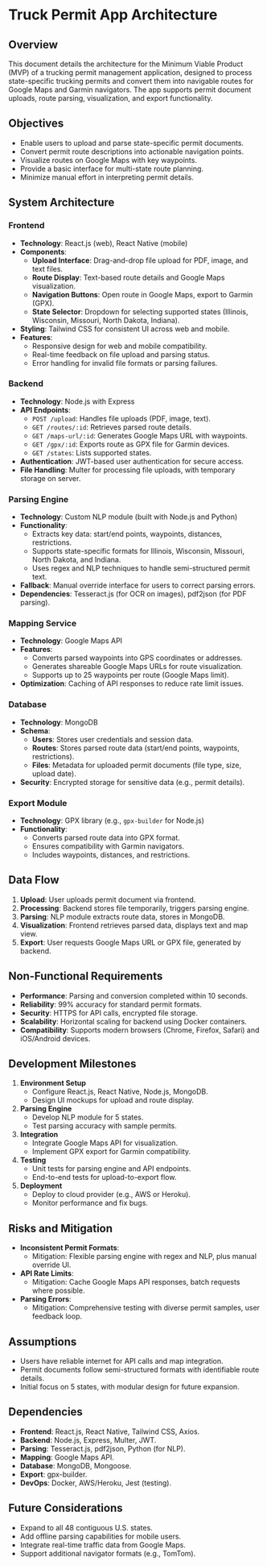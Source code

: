 # Truck Permit App Architecture

## Overview
This document details the architecture for the Minimum Viable Product (MVP) of a trucking permit management application, designed to process state-specific trucking permits and convert them into navigable routes for Google Maps and Garmin navigators. The app supports permit document uploads, route parsing, visualization, and export functionality.

## Objectives
- Enable users to upload and parse state-specific permit documents.
- Convert permit route descriptions into actionable navigation points.
- Visualize routes on Google Maps with key waypoints.
- Provide a basic interface for multi-state route planning.
- Minimize manual effort in interpreting permit details.

## System Architecture

### Frontend
- **Technology**: React.js (web), React Native (mobile)
- **Components**:
  - **Upload Interface**: Drag-and-drop file upload for PDF, image, and text files.
  - **Route Display**: Text-based route details and Google Maps visualization.
  - **Navigation Buttons**: Open route in Google Maps, export to Garmin (GPX).
  - **State Selector**: Dropdown for selecting supported states (Illinois, Wisconsin, Missouri, North Dakota, Indiana).
- **Styling**: Tailwind CSS for consistent UI across web and mobile.
- **Features**:
  - Responsive design for web and mobile compatibility.
  - Real-time feedback on file upload and parsing status.
  - Error handling for invalid file formats or parsing failures.

### Backend
- **Technology**: Node.js with Express
- **API Endpoints**:
  - `POST /upload`: Handles file uploads (PDF, image, text).
  - `GET /routes/:id`: Retrieves parsed route details.
  - `GET /maps-url/:id`: Generates Google Maps URL with waypoints.
  - `GET /gpx/:id`: Exports route as GPX file for Garmin devices.
  - `GET /states`: Lists supported states.
- **Authentication**: JWT-based user authentication for secure access.
- **File Handling**: Multer for processing file uploads, with temporary storage on server.

### Parsing Engine
- **Technology**: Custom NLP module (built with Node.js and Python)
- **Functionality**:
  - Extracts key data: start/end points, waypoints, distances, restrictions.
  - Supports state-specific formats for Illinois, Wisconsin, Missouri, North Dakota, and Indiana.
  - Uses regex and NLP techniques to handle semi-structured permit text.
- **Fallback**: Manual override interface for users to correct parsing errors.
- **Dependencies**: Tesseract.js (for OCR on images), pdf2json (for PDF parsing).

### Mapping Service
- **Technology**: Google Maps API
- **Features**:
  - Converts parsed waypoints into GPS coordinates or addresses.
  - Generates shareable Google Maps URLs for route visualization.
  - Supports up to 25 waypoints per route (Google Maps limit).
- **Optimization**: Caching of API responses to reduce rate limit issues.

### Database
- **Technology**: MongoDB
- **Schema**:
  - **Users**: Stores user credentials and session data.
  - **Routes**: Stores parsed route data (start/end points, waypoints, restrictions).
  - **Files**: Metadata for uploaded permit documents (file type, size, upload date).
- **Security**: Encrypted storage for sensitive data (e.g., permit details).

### Export Module
- **Technology**: GPX library (e.g., `gpx-builder` for Node.js)
- **Functionality**:
  - Converts parsed route data into GPX format.
  - Ensures compatibility with Garmin navigators.
  - Includes waypoints, distances, and restrictions.

## Data Flow
1. **Upload**: User uploads permit document via frontend.
2. **Processing**: Backend stores file temporarily, triggers parsing engine.
3. **Parsing**: NLP module extracts route data, stores in MongoDB.
4. **Visualization**: Frontend retrieves parsed data, displays text and map view.
5. **Export**: User requests Google Maps URL or GPX file, generated by backend.

## Non-Functional Requirements
- **Performance**: Parsing and conversion completed within 10 seconds.
- **Reliability**: 99% accuracy for standard permit formats.
- **Security**: HTTPS for API calls, encrypted file storage.
- **Scalability**: Horizontal scaling for backend using Docker containers.
- **Compatibility**: Supports modern browsers (Chrome, Firefox, Safari) and iOS/Android devices.

## Development Milestones
1. **Environment Setup** 
   - Configure React.js, React Native, Node.js, MongoDB.
   - Design UI mockups for upload and route display.
2. **Parsing Engine**
   - Develop NLP module for 5 states.
   - Test parsing accuracy with sample permits.
3. **Integration** 
   - Integrate Google Maps API for visualization.
   - Implement GPX export for Garmin compatibility.
4. **Testing**
   - Unit tests for parsing engine and API endpoints.
   - End-to-end tests for upload-to-export flow.
5. **Deployment** 
   - Deploy to cloud provider (e.g., AWS or Heroku).
   - Monitor performance and fix bugs.

## Risks and Mitigation
- **Inconsistent Permit Formats**:
  - Mitigation: Flexible parsing engine with regex and NLP, plus manual override UI.
- **API Rate Limits**:
  - Mitigation: Cache Google Maps API responses, batch requests where possible.
- **Parsing Errors**:
  - Mitigation: Comprehensive testing with diverse permit samples, user feedback loop.

## Assumptions
- Users have reliable internet for API calls and map integration.
- Permit documents follow semi-structured formats with identifiable route details.
- Initial focus on 5 states, with modular design for future expansion.

## Dependencies
- **Frontend**: React.js, React Native, Tailwind CSS, Axios.
- **Backend**: Node.js, Express, Multer, JWT.
- **Parsing**: Tesseract.js, pdf2json, Python (for NLP).
- **Mapping**: Google Maps API.
- **Database**: MongoDB, Mongoose.
- **Export**: gpx-builder.
- **DevOps**: Docker, AWS/Heroku, Jest (testing).

## Future Considerations
- Expand to all 48 contiguous U.S. states.
- Add offline parsing capabilities for mobile users.
- Integrate real-time traffic data from Google Maps.
- Support additional navigator formats (e.g., TomTom).
